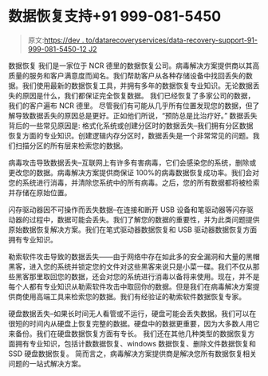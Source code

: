 # 数据恢复支持+91 999-081-5450

> 原文:[https://dev . to/datarecoveryservices/data-recovery-support-91-999-081-5450-12 J2](https://dev.to/datarecoveryservices/data-recovery-support-91-999-081-5450-12j2)

数据恢复
我们是一家位于 NCR 德里的数据恢复公司。病毒解决方案提供商以其高质量的服务和客户满意度而闻名。我们帮助客户从各种存储设备中找回丢失的数据。我们使用最新的数据恢复工具，并拥有多年的数据恢复专业知识。无论数据丢失的原因是什么，我们都保证完全恢复数据。
我们已经恢复了多家公司的数据，我们的客户遍布 NCR 德里。
尽管我们有可能从几乎所有位置发现您的数据，但了解导致数据丢失的原因总是更好。正如他们所说，“预防总是比治疗好。”
数据丢失背后的一些常见原因是:
格式化系统或创建分区时的数据丢失–我们拥有分区数据恢复方面的专业知识。创建逻辑内存分区时，数据丢失是一个非常常见的问题。我们扫描分区的所有层来检索您的数据。

病毒攻击导致数据丢失–互联网上有许多有害病毒，它们会感染您的系统，删除或更改您的数据。病毒解决方案提供商保证 100%的病毒数据恢复成功率。我们会对您的系统进行消毒，并清除您系统中的所有病毒。之后，您的所有数据都将被检索并存储在原始位置。

闪存驱动器因不可操作而丢失数据–在连接和断开 USB 设备和笔驱动器等闪存驱动器的过程中，数据可能会丢失。我们了解您的数据的重要性，并为此类问题提供原始数据恢复解决方案。我们在笔式驱动器数据恢复和 USB 驱动器数据恢复方面拥有专业知识。

勒索软件攻击导致的数据丢失——由于网络中存在如此多的安全漏洞和大量的黑帽黑客，进入您的系统并锁定您的文件对这些黑客来说只是小菜一碟。我们不仅从那些黑客那里取回您的数据，还会对您的系统进行消毒以备将来使用。现在，并不是每个人都有专业知识从勒索软件攻击中取回你的数据。但是我们在病毒解决方案提供商使用高端工具来检索您的数据。我们有经验证的勒索软件数据恢复专家。

硬盘数据丢失–如果长时间无人看管或不运行，硬盘可能会丢失数据。我们可以在很短的时间内从硬盘上恢复完整的数据。硬盘中的数据更重要，因为大多数人用它来备份。我们在硬盘数据恢复方面有专长。
我们还在其他几种类型的数据恢复方面拥有专业知识，包括计数数据恢复、windows 数据恢复、删除文件数据恢复和 SSD 硬盘数据恢复。
简而言之，病毒解决方案提供商是解决您所有数据恢复相关问题的一站式解决方案。